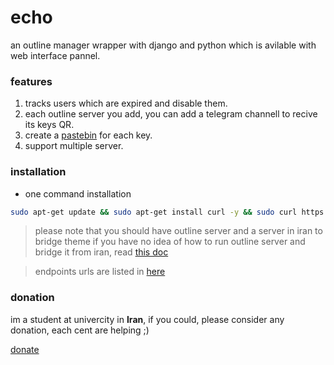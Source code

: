 # echo

an outline manager wrapper with django and python which is avilable with web interface pannel.


### features

1. tracks users which are expired and disable them.
2. each outline server you add, you can add a telegram channell to recive its keys QR.
3. create a [pastebin](https://paste.ubuntu.ir) for each key.
4. support multiple server.


### installation

- one command installation

```bash
sudo apt-get update && sudo apt-get install curl -y && sudo curl https://raw.githubusercontent.com/shabane/echo/master/install.sh | sh
```

> please note that you should have outline server and a server in iran to bridge theme
> if you have no idea of how to run outline server and bridge it from iran,
> read [this doc](https://shabane.github.io/echo/)

> endpoints urls are listed in [here](https://shabane.github.io/echo/endpoints)

### donation

im a student at univercity in **Iran**, if you could, please consider any donation, each cent are helping ;)

[donate](https://daramet.com/shabane)
